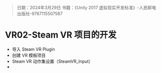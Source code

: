 > 日期：2024年3月29日
> 书籍：《Unity 2017 虚拟现实开发标准》-人民邮电出版社-9787115507587
> 
# VR02-Steam VR 项目的开发

- 导入 Steam VR Plugin
- 创建 VR 模板项目
- Steam VR 动作集设置（SteamVR_Input）
- 